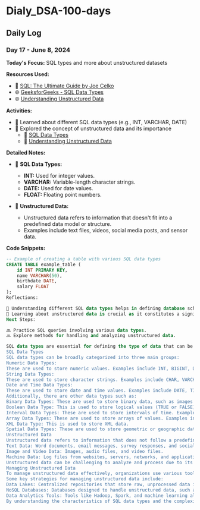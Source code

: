 # Dialy_DSA-100-days

## Daily Log

### Day 17 - June 8, 2024

**Today's Focus:** SQL types and more about unstructured datasets

**Resources Used:**
- 📖 <a href="https://www.oreilly.com/library/view/sql-the-ultimate/9781119527074/">SQL: The Ultimate Guide by Joe Celko</a>
- 🌐 <a href="https://www.geeksforgeeks.org/sql-data-types-and-their-uses/">GeeksforGeeks - SQL Data Types</a>
- 🌐 <a href="https://www.dataversity.net/understanding-unstructured-data/">Understanding Unstructured Data</a>

**Activities:**
- 📝 Learned about different SQL data types (e.g., INT, VARCHAR, DATE)
- 📌 Explored the concept of unstructured data and its importance
  - 🔗 <a href="https://www.geeksforgeeks.org/sql-data-types-and-their-uses/">SQL Data Types</a>
  - 🔗 <a href="https://www.dataversity.net/understanding-unstructured-data/">Understanding Unstructured Data</a>

**Detailed Notes:**
- 📝 **SQL Data Types:**
  - **INT:** Used for integer values.
  - **VARCHAR:** Variable-length character strings.
  - **DATE:** Used for date values.
  - **FLOAT:** Floating point numbers.

- 📝 **Unstructured Data:**
  - Unstructured data refers to information that doesn't fit into a predefined data model or structure.
  - Examples include text files, videos, social media posts, and sensor data.

**Code Snippets:**
```sql
-- Example of creating a table with various SQL data types
CREATE TABLE example_table (
    id INT PRIMARY KEY,
    name VARCHAR(50),
    birthdate DATE,
    salary FLOAT
);
Reflections:

🤔 Understanding different SQL data types helps in defining database schemas effectively.
🚀 Learning about unstructured data is crucial as it constitutes a significant portion of big data in real-world applications.
Next Steps:

🔜 Practice SQL queries involving various data types.
🔜 Explore methods for handling and analyzing unstructured data.

SQL data types are essential for defining the type of data that can be stored in a database column or variable. They determine how data is stored and processed within a database. Here's a comprehensive overview of SQL data types and unstructured data sets:
SQL Data Types
SQL data types can be broadly categorized into three main groups:
Numeric Data Types:
These are used to store numeric values. Examples include INT, BIGINT, DECIMAL, and FLOAT.
String Data Types:
These are used to store character strings. Examples include CHAR, VARCHAR, TEXT, and NVARCHAR.
Date and Time Data Types:
These are used to store date and time values. Examples include DATE, TIME, DATETIME, and TIMESTAMP.
Additionally, there are other data types such as:
Binary Data Types: These are used to store binary data, such as images or audio files. Examples include BLOB and BYTEA.
Boolean Data Type: This is used to store logical values (TRUE or FALSE).
Interval Data Types: These are used to store intervals of time. Examples include INTERVAL YEAR, INTERVAL MONTH, and INTERVAL DAY.
Array Data Types: These are used to store arrays of values. Examples include ARRAY and JSON.
XML Data Type: This is used to store XML data.
Spatial Data Types: These are used to store geometric or geographic data. Examples include POINT, LINE, and POLYGON.
Unstructured Data
Unstructured data refers to information that does not follow a predefined format or structure. This type of data is difficult to store and manage in traditional relational databases. Examples of unstructured data include:
Text Data: Word documents, email messages, survey responses, and social media posts.
Image and Video Data: Images, audio files, and video files.
Machine Data: Log files from websites, servers, networks, and applications, as well as data from sensors and IoT devices.
Unstructured data can be challenging to analyze and process due to its lack of structure. However, it can provide valuable insights and information when properly managed and analyzed using specialized tools and techniques.
Managing Unstructured Data
To manage unstructured data effectively, organizations use various tools and platforms that can handle the complexity and variability of this type of data. These tools enable the extraction of meaningful insights and patterns from unstructured data, which can then be used for business intelligence and analytics applications.
Some key strategies for managing unstructured data include:
Data Lakes: Centralized repositories that store raw, unprocessed data in its native format.
NoSQL Databases: Databases designed to handle unstructured data, such as document-oriented databases like MongoDB.
Data Analytics Tools: Tools like Hadoop, Spark, and machine learning algorithms that can process and analyze large volumes of unstructured data.
By understanding the characteristics of SQL data types and the complexities of unstructured data, organizations can better design and manage their databases to handle a wide range of data types and formats.